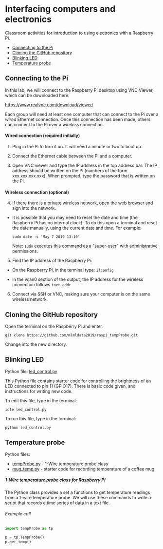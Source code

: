 # Interfacing computers and electronics

Classroom activities for introduction to using electronics with a Raspberry Pi.

* [Connecting to the Pi](#connecting-to-the-pi)
* [Cloning the GitHub repository](#cloning-the-github-repository)
* [Blinking LED](#Blinking-LED)
* [Temperature probe](#temperature-probe)

## Connecting to the Pi

In this lab, we will connect to the Raspberry Pi desktop using VNC Viewer, which can be downloaded here:

https://www.realvnc.com/download/viewer/

Each group will need at least one computer that can connect to the Pi over a *wired* Ethernet connection. Once this connection has been made, others can connect to the Pi over a *wireless* connection.

#### Wired connection (required initially)

1. Plug in the Pi to turn it on. It will need a minute or two to boot up.

2. Connect the Ethernet cable between the Pi and a computer.

3. Open VNC viewer and type the IP address in the top address bar. The IP address should be written on the Pi (numbers of the form xxx.xxx.xxx.xxx). When prompted, type the password that is written on the Pi.

#### Wireless connection (optional)

4. If there there is a private wireless network, open the web browser and sign into the network.

* It is possible that you may need to reset the date and time (the Raspberry Pi has no internal clock). To do this open a terminal and reset the date manually, using the current date and time. For example:

  `sudo date -s "May 7 2019 13:10"`

  Note: `sudo` executes this command as a "super-user" with administrative permissions.

5. Find the IP address of the Raspberry Pi:

* On the Raspberry Pi, in the terminal type:
`
ifconfig
`

* In the wlan0 section of the output, the IP address for the wireless connection follows `inet addr`

6. Connect via SSH or VNC, making sure your computer is on the same wireless network.

## Cloning the GitHub repository

Open the terminal on the Raspberry Pi and enter:

`
git clone https://github.com/mlmldata2019/raspi_tempProbe.git
`

Change into the new directory.

## Blinking LED

Python file: [led_control.py](led_control.py)

This Python file contains starter code for controlling the brightness of an LED connected to pin 11 (GPIO17). There is basic code given, and instructions for writing new code.

To edit this file, type in the terminal:

`
idle led_control.py
`

To run this file, type in the terminal:

`
python led_control.py
`

## Temperature probe

Python files:
* [tempProbe.py](tempProbe.py) - 1-Wire temperature probe class
* [mug_temp.py](mug_temp.py) - starter code for recording temperature of a coffee mug

##### 1-Wire temperature probe class for Raspberry Pi

The Python class provides a set a functions to get temperature readings from a 1-wire temperature probe. We will use these commands to write a script that records a time series of data in a text file.

###### Example call

```python
import tempProbe as tp

p = tp.TempProbe()
p.get_temp()
```
